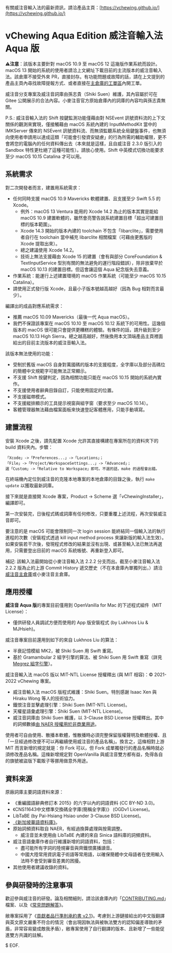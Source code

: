 有關威注音輸入法的最新資訊，請洽產品主頁：[https://vchewing.github.io/](https://vchewing.github.io/)

# vChewing Aqua Edition 威注音輸入法 Aqua 版

⚠️**注意**：該版本主要針對 macOS 10.9 至 macOS 12 這幾版作業系統而設計。macOS 13 開始的系統的使用者請洽上文網址下載目前的主流版本的威注音輸入法。該倉庫不接受外來 PR，直接封存。有功能問題或故障的話，請在上文提到的產品主頁內尋找故障提報方式、或者直接在[主倉庫的工單區](https://github.com/vChewing/vChewing-macOS/issues)內開工單。

威注音分支專案及威注音詞庫由孫志貴（Shiki Suen）維護，其內容屬於可在 Gitee 公開展示的合法內容。小麥注音官方原始倉庫內的詞庫的內容均與孫志貴無關。

P.S.: 威注音輸入法的 Shift 按鍵監測功能僅藉由對 NSEvent 訊號資料流的上下文關係的觀測來實現，僅接觸藉由 macOS 系統內建的 InputMethodKit 當中的 IMKServer 傳來的 NSEvent 訊號資料流、而無須監聽系統全局鍵盤事件，也無須向使用者申請用以達成這類「可能會引發資安疑慮」的行為所需的輔助權限，更不會將您的電腦內的任何資料傳出去（本來就是這樣，且自威注音 2.3.0 版引入的 Sandbox 特性更杜絕了這種可能性）。請放心使用。Shift 中英模式切換功能要求至少 macOS 10.15 Catalina 才可以用。

## 系統需求

對二次開發者而言，建置用系統需求：

- 任何同時支援 macOS 10.9 Mavericks 軟體建置、且支援至少 Swift 5.5 的 Xcode。
    - 例外：macOS 13 Ventura 能用的 Xcode 14.2 為止的版本其實是能給 macOS 10.9 建置軟體的，雖然會亮警告說系統建置目標「超出可建置目標的版本範圍」。
    - Xcode 14.3 開始的版本內建的 toolchain 不包含「libarclite」，需要使用者自行在 toolchain 當中補充 libarclite 相關檔案（可藉由更舊版的 Xcode 提取出來）。
    - 總之建議使用 Xcode 14.2。
    - 技術上無法支援藉由 Xcode 15 的建置（會有與部分 CoreFoundation & TextInputService 型別有關的無法避免的運行階段錯誤），除非放棄早於 macOS 10.13 的建置目標。但這會讓這個 Aqua 紀念版失去意義。
- 作業系統：能運行上述建置環境的 macOS 作業系統（可能至少 macOS 10.15 Catalina）。
- 請使用正式發行版 Xcode，且最小子版本號越高越好（因為 Bug 相對而言最少）。

編譯出的成品對應系統需求：

- 推薦 macOS 10.09 Mavericks（最後一代 Aqua macOS）。
- 我們不保證該專案在 macOS 10.10 至 macOS 10.12 系統下的可用性。這幾個版本的 macOS 很可能只會提供更糟糕的體驗。有條件的話，請升級到至少 macOS 10.13 High Sierra，總之越高越好，然後換用本文頂端產品主頁裡面給出的目前主流版本的威注音輸入法。

該版本無法使用的功能：

- 受制於舊版 macOS 自身對萬國碼的版本的支援程度，全字庫以及部分高碼位的簡體中文規範字可能無法正常顯示。
- 不支援 Shift 按鍵判定，因為相關功能只能在 macOS 10.15 開始的系統內實作。
- 不支援使用者辭典目錄自訂，只能使用固定的位置。
- 不支援磁帶模式。
- 不支援縱排顯示的工具提示視窗與組字窗（要求至少 macOS 10.14）。
- 客體管理器無法藉由檔案面板來快速登記客體應用，只能手動填寫。

## 建置流程

安裝 Xcode 之後，請先配置 Xcode 允許其直接構建在專案所在的資料夾下的 build 資料夾內。步驟：
```
「Xcode」->「Preferences...」->「Locations」；
「File」->「Project/WorkspaceSettings...」->「Advanced」；
選「Custom」->「Relative to Workspace」即可。不選的話，make 的過程會出錯。
```
在終端機內定位到威注音的克隆本地專案的本地倉庫的目錄之後，執行 `make update` 以獲取最新詞庫。

接下來就是直接開 Xcode 專案，Product -> Scheme 選「vChewingInstaller」，編譯即可。

第一次安裝完，日後程式碼或詞庫有任何修改，只要重覆上述流程，再次安裝威注音即可。

要注意的是 macOS 可能會限制同一次 login session 能終結同一個輸入法的執行進程的次數（安裝程式透過 kill input method process 來讓新版的輸入法生效）。如果安裝若干次後，發現程式修改的結果並沒有出現、或甚至輸入法已無法再選用，只需要登出目前的 macOS 系統帳號、再重新登入即可。

補記: 該輸入法最開始從小麥注音輸入法 2.2.2 分支而出。截至小麥注音輸入法 2.2.2 版為止的上游 Commit History 遞交歷史（不在本倉庫內單獨列出，）請洽[威注音主倉庫](https://github.com/vChewing/vChewing-macOS/)或小麥注音主倉庫。

## 應用授權

**威注音 Aqua 版**的專案目前僅用到 OpenVanilla for Mac 的下述程式組件（MIT License）：

- 僅供研發人員調試方便而使用的 App 版安裝程式 (by Lukhnos Liu & MJHsieh)。

威注音專案目前還用到如下的來自 Lukhnos Liu 的算法：

- 半衰記憶模組 MK2，被 Shiki Suen 用 Swift 重寫。
- 基於 Gramambular 2 組字引擎的算法、被 Shiki Suen 用 Swift 重寫（詳見 [Megrez 組字引擎](https://github.com/vChewing/Megrez)）。

威注音輸入法 macOS 版以 MIT-NTL License 授權釋出 (與 MIT 相容)：© 2021-2022 vChewing 專案。

- 威注音輸入法 macOS 版程式維護：Shiki Suen。特別感謝 Isaac Xen 與 Hiraku Wong 等人的技術協力。
- 鐵恨注音並擊處理引擎：Shiki Suen (MIT-NTL License)。
- 天權星語彙處理引擎：Shiki Suen (MIT-NTL License)。
- 威注音詞庫由 Shiki Suen 維護，以 3-Clause BSD License 授權釋出。其中的詞頻數據[由 NAER 授權用於非商業用途](https://twitter.com/ShikiSuen/status/1479329302713831424)。

使用者可自由使用、散播本軟體，惟散播時必須完整保留版權聲明及軟體授權、且「一旦經過修改便不可以再繼續使用威注音的產品名稱」。換言之，這條相對上游 MIT 而言新增的規定就是：你 Fork 可以，但 Fork 成單獨發行的產品名稱時就必須修改產品名稱。這條新增規定對 OpenVanilla 與威注音雙方都有益，免得各自的旗號被盜版下載販子等挪用做意外用途。

## 資料來源

原廠詞庫主要詞語資料來源：

- 《重編國語辭典修訂本 2015》的六字以內的詞語資料 (CC BY-ND 3.0)。
- 《CNS11643中文標準交換碼全字庫(簡稱全字庫)》 (OGDv1 License)。
- LibTaBE (by Pai-Hsiang Hsiao under 3-Clause BSD License)。
- [《新加坡華語資料庫》](https://www.languagecouncils.sg/mandarin/ch/learning-resources/singaporean-mandarin-database)。
- 原始詞頻資料取自 NAER，有經過換算處理與按需調整。
    - 威注音並未使用由 LibTaBE 內建的來自 Sinica 語料庫的詞頻資料。
- 威注音語彙庫作者自行維護新增的詞語資料，包括：
    - 盡可能所有字詞的陸規審音與齊鐵恨廣播讀音。
    - 中國大陸常用資訊電子術語等常用語，以確保簡體中文母語者在使用輸入法時不會受到審音差異的困擾。
- 其他使用者建議收錄的資料。

## 參與研發時的注意事項

歡迎參與威注音的研發。論及相關細則，請洽該倉庫內的「[CONTRIBUTING.md](./CONTRIBUTING.md)」檔案、以及《[常見問題解答](./FAQ.md)》。

敝專案採用了《[貢獻者品行準則承約書 v2.1](./code-of-conduct.md)》。考慮到上游鏈接給出的中文版翻譯與英文原文嚴重不符合的情況（會出現因執法與被執法雙方的認知偏差導致的矛盾，非常容易變成敵我矛盾），敝專案使用了自行翻譯的版本、且新增了一些能促進雙方共識的註解。

$ EOF.
